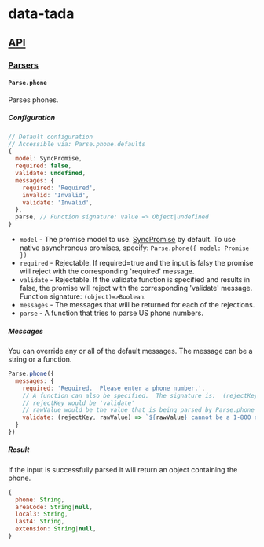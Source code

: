 # data-tada

## [API](api.md)

### [Parsers](api.parse.md)

#### `Parse.phone`

Parses phones.

##### Configuration
```js
// Default configuration
// Accessible via: Parse.phone.defaults
{
  model: SyncPromise,
  required: false,
  validate: undefined,
  messages: {
    required: 'Required',
    invalid: 'Invalid',
    validate: 'Invalid',
  },
  parse, // Function signature: value => Object|undefined
}
```

- `model` - The promise model to use.  [SyncPromise](api.sync-promise.md) by default.  To use native asynchronous promises, specify: `Parse.phone({ model: Promise })`
- `required` - Rejectable.  If required=true and the input is falsy the promise will reject with the corresponding 'required' message.
- `validate` - Rejectable.  If the validate function is specified and results in false, the promise will reject with the corresponding 'validate' message.  Function signature: `(object)=>Boolean`.
- `messages` - The messages that will be returned for each of the rejections.
- `parse` - A function that tries to parse US phone numbers.

##### Messages
You can override any or all of the default messages.  The message can be a string or a function.
```js
Parse.phone({
  messages: {
    required: 'Required.  Please enter a phone number.',
    // A function can also be specified.  The signature is:  (rejectKey, rawValue) => Any
    // rejectKey would be 'validate'
    // rawValue would be the value that is being parsed by Parse.phone
    validate: (rejectKey, rawValue) => `${rawValue} cannot be a 1-800 number.`
  }
})
```

##### Result
If the input is successfully parsed it will return an object containing the phone.
```js
{
  phone: String,
  areaCode: String|null,
  local3: String,
  last4: String,
  extension: String|null,
}
```
